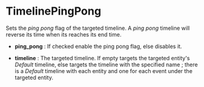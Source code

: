 # TimelinePingPong

Sets the *ping pong* flag of the targeted timeline. A *ping pong*
timeline will reverse its time when its reaches its end time.

-   **ping\_pong** : If checked enable the ping pong flag, else disables
    it.

<!-- -->

-   **timeline** : The targeted timeline. If empty targets the targeted
    entity's *Default* timeline, else targets the timeline with the
    specified name ; there is a *Default* timeline with each entity and
    one for each event under the targeted entity.

